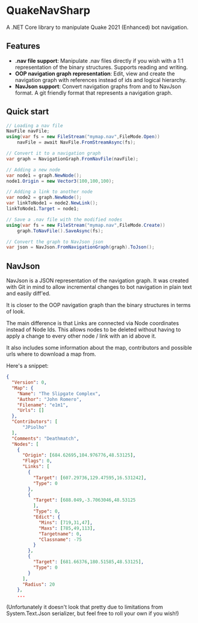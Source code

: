 # QuakeNavSharp

A .NET Core library to manipulate Quake 2021 (Enhanced) bot navigation.

## Features

* **.nav file support**: Manipulate .nav files directly if you wish with a 1:1 representation of the binary structures. Supports reading and writing.
* **OOP navigation graph representation**: Edit, view and create the navigation graph with references instead of ids and logical hierarchy.
* **NavJson support**: Convert navigation graphs from and to NavJson format. A git friendly format that represents a navigation graph.


## Quick start

```csharp
// Loading a nav file
NavFile navFile;
using(var fs = new FileStream("mymap.nav",FileMode.Open))
    navFile = await NavFile.FromStreamAsync(fs);

// Convert it to a navigation graph
var graph = NavigationGraph.FromNavFile(navFile);

// Adding a new node
var node1 = graph.NewNode();
node1.Origin = new Vector3(100,100,100);

// Adding a link to another node
var node2 = graph.NewNode();
var linkToNode1 = node2.NewLink();
linkToNode1.Target = node1;

// Save a .nav file with the modified nodes
using(var fs = new FileStream("mymap.nav",FileMode.Create))
    graph.ToNavFile().SaveAsync(fs);

// Convert the graph to NavJson json
var json = NavJson.FromNavigationGraph(graph).ToJson();
```


## NavJson

NavJson is a JSON representation of the navigation graph. It was created with Git in mind to allow incremental changes to bot navigation in plain text and easily diff'ed. 

It is closer to the OOP navigation graph than the binary structures in terms of look.

The main difference is that Links are connected via Node coordinates instead of Node Ids. This allows nodes to be deleted without having to apply a change to every other node / link with an id above it.

It also includes some information about the map, contributors and possible urls where to download a map from.

Here's a snippet:
```json
{
  "Version": 0,
  "Map": {
    "Name": "The Slipgate Complex",
    "Author": "John Romero",
    "Filename": "e1m1",
    "Urls": []
  },
  "Contributors": [
      "JPiolho"
  ],
  "Comments": "Deathmatch",
  "Nodes": [
	{
      "Origin": [684.62695,104.976776,48.53125],
      "Flags": 0,
      "Links": [
        {
          "Target": [607.29736,129.47595,16.531242],
          "Type": 0
        },
        {
          "Target": [688.049,-3.7063046,48.53125
          ],
          "Type": 0,
          "Edict": {
            "Mins": [719,31,47],
            "Maxs": [785,49,113],
            "Targetname": 0,
            "Classname": -75
          }
        },
        {
          "Target": [681.66376,180.51585,48.53125],
          "Type": 0
        }
      ],
      "Radius": 20
    },
    ...
```
(Unfortunately it doesn't look that pretty due to limitations from System.Text.Json serializer, but feel free to roll your own if you wish!)
